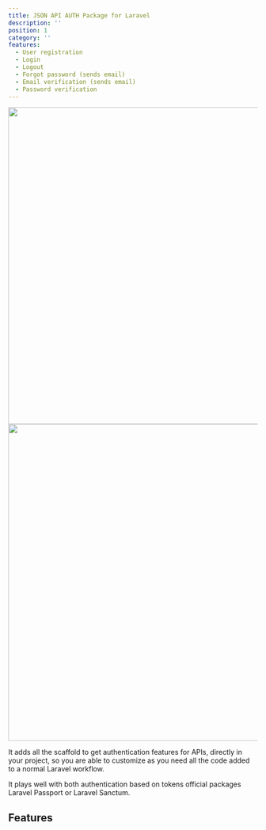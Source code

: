 ```yaml
---
title: JSON API AUTH Package for Laravel
description: ''
position: 1
category: ''
features:
  - User registration
  - Login
  - Logout
  - Forgot password (sends email)
  - Email verification (sends email)
  - Password verification
---
```


<img src="https://banners.beyondco.de/JSON%20API%20AUTH.png?theme=light&packageManager=composer+require&packageName=ArielMejiaDev%2Fjson-api-auth&pattern=architect&style=style_1&description=Auth+scaffold+for+JSON+APIs&md=1&showWatermark=0&fontSize=100px&images=https%3A%2F%2Flaravel.com%2Fimg%2Flogomark.min.svg" class="light-img" width="1280" height="640" alt=""/>

<img src="https://banners.beyondco.de/JSON%20API%20AUTH.png?theme=dark&packageManager=composer+require&packageName=ArielMejiaDev%2Fjson-api-auth&pattern=architect&style=style_1&description=Auth+scaffold+for+JSON+APIs&md=1&showWatermark=0&fontSize=100px&images=https%3A%2F%2Flaravel.com%2Fimg%2Flogomark.min.svg" class="dark-img" width="1280" height="640" alt=""/>


It adds all the scaffold to get authentication features for APIs, directly in your project, so you are able to customize as you need all the code added to a normal Laravel workflow.

It plays well with both authentication based on tokens official packages Laravel Passport or Laravel Sanctum.


## Features

<list :items="features"></list>
